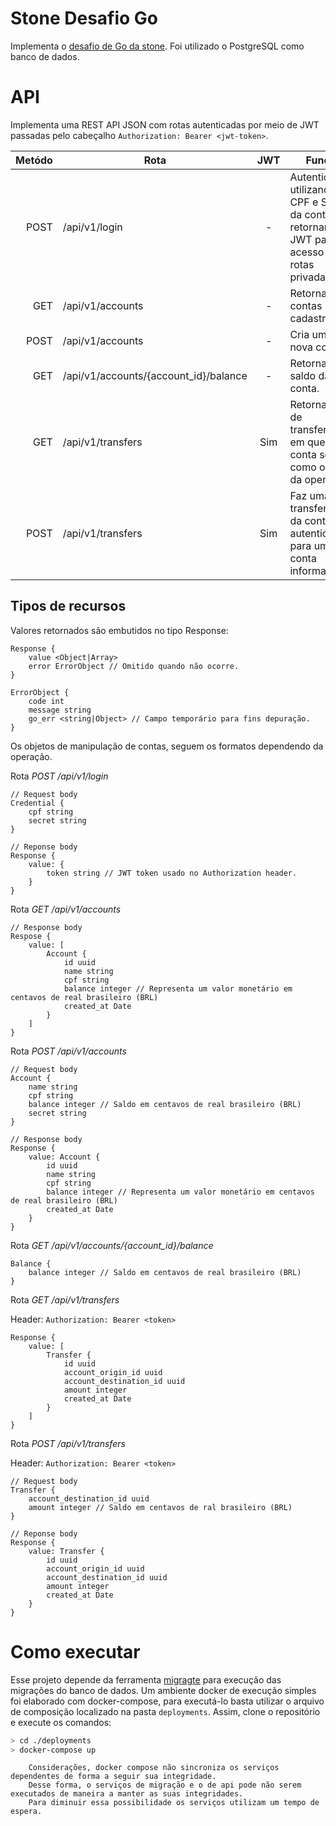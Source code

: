 # Stone Desafio Go

Implementa o [desafio de Go da stone](https://gist.github.com/guilhermebr/fb0d5896d76634703d385a4c68b730d8). Foi utilizado o PostgreSQL como banco de dados.


# API

Implementa uma REST API JSON com rotas autenticadas por meio de JWT passadas pelo cabeçalho `Authorization: Bearer <jwt-token>`.

Metódo | Rota | JWT | Função
--:|--|:--:|--
POST | /api/v1/login | - | Autentica utilizando CPF e Secret da conta, retornando JWT para acesso de rotas privadas.
GET  | /api/v1/accounts | - | Retorna todas contas cadastradas.
POST | /api/v1/accounts | - | Cria uma nova conta.
GET  | /api/v1/accounts/{account_id}/balance | - | Retorna o saldo da conta.
GET  | /api/v1/transfers | Sim | Retorna a lista de transferências em que a conta serviu como origem da operação.
POST | /api/v1/transfers | Sim | Faz uma transferência da conta autenticada para uma conta informada.


## Tipos de recursos

Valores retornados são embutidos no tipo Response:

```
Response {
    value <Object|Array>
    error ErrorObject // Omitido quando não ocorre.
}

ErrorObject {
    code int
    message string
    go_err <string|Object> // Campo temporário para fins depuração.
}
```

Os objetos de manipulação de contas, seguem os formatos dependendo da operação.

Rota *POST /api/v1/login*

```
// Request body
Credential {
    cpf string
    secret string
}

// Reponse body
Response {
    value: {
        token string // JWT token usado no Authorization header.
    }
}
```

Rota *GET /api/v1/accounts*

```
// Response body
Respose {
    value: [
        Account {
            id uuid
            name string
            cpf string
            balance integer // Representa um valor monetário em centavos de real brasileiro (BRL)
            created_at Date
        }
    ]  
}
```

Rota *POST /api/v1/accounts*
```
// Request body
Account {
    name string
    cpf string
    balance integer // Saldo em centavos de real brasileiro (BRL)
    secret string
}

// Response body
Response {
    value: Account {
        id uuid
        name string
        cpf string
        balance integer // Representa um valor monetário em centavos de real brasileiro (BRL)
        created_at Date
    }
}
```

Rota *GET /api/v1/accounts/{account_id}/balance*
```
Balance {
    balance integer // Saldo em centavos de real brasileiro (BRL)
}
```

Rota *GET /api/v1/transfers*

Header: `Authorization: Bearer <token>`

```
Response {
    value: [
        Transfer {
            id uuid
            account_origin_id uuid
            account_destination_id uuid
            amount integer
            created_at Date
        }
    ]
}
```

Rota *POST /api/v1/transfers*

Header: `Authorization: Bearer <token>`
```
// Request body
Transfer {
    account_destination_id uuid
    amount integer // Saldo em centavos de ral brasileiro (BRL)
}

// Reponse body
Response {
    value: Transfer {
        id uuid
        account_origin_id uuid
        account_destination_id uuid
        amount integer
        created_at Date
    }
}
```


# Como executar

Esse projeto depende da ferramenta [migragte](https://github.com/golang-migrate/migrate) para execução das migrações do banco de dados. Um ambiente docker de execução simples foi elaborado com docker-compose, para executá-lo basta utilizar o arquivo de composição localizado na pasta `deployments`. Assim, clone o repositório e execute os comandos:


```bash
> cd ./deployments
> docker-compose up
 ```

        Considerações, docker compose não sincroniza os serviços dependentes de forma a seguir sua integridade. 
        Desse forma, o serviços de migração e o de api pode não serem executados de maneira a manter as suas integridades.
        Para diminuir essa possibilidade os serviços utilizam um tempo de espera.